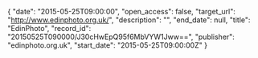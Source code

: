 {
  "date": "2015-05-25T09:00:00", 
  "open_access": false, 
  "target_url": "http://www.edinphoto.org.uk/", 
  "description": "", 
  "end_date": null, 
  "title": "EdinPhoto", 
  "record_id": "20150525T090000/J30cHwEpQ95f6MbVYW1Jww==", 
  "publisher": "edinphoto.org.uk", 
  "start_date": "2015-05-25T09:00:00Z"
}

